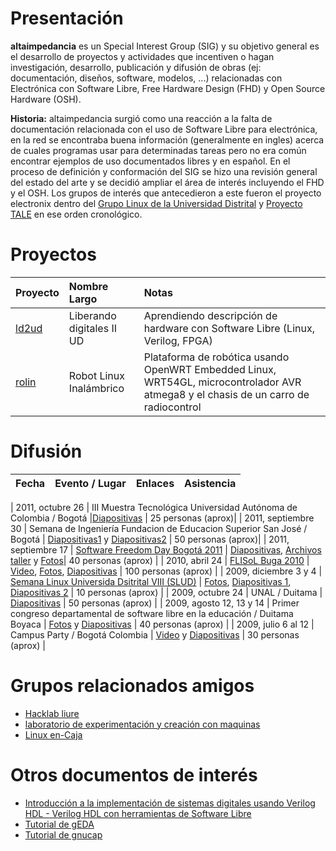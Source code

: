 # Presentación #
**altaimpedancia** es un Special Interest Group (SIG) y su objetivo general es el desarrollo de proyectos y actividades que incentiven o hagan investigación, desarrollo, publicación y difusión de obras (ej: documentación, diseños, software, modelos, ...) relacionadas con Electrónica con Software Libre, Free Hardware Design (FHD) y Open Source Hardware (OSH).

**Historia:** altaimpedancia surgió como una reacción a la falta de documentación relacionada con el uso de Software Libre para electrónica, en la red se encontraba buena información (generalmente en ingles) acerca de cuales programas usar para determinadas tareas pero no era común encontrar ejemplos de uso documentados libres y en español. En el proceso de definición y conformación del SIG se hizo una revisión general del estado del arte y se decidió ampliar el área de interés incluyendo el FHD y el OSH. Los grupos de interés que antecedieron a este fueron el proyecto electronix dentro del [Grupo Linux de la Universidad Distrital](http://glud.udistrital.edu.co) y [Proyecto TALE](http://slcolombia.org/ProyectoTale) en ese orden cronológico.

# Proyectos #
| **Proyecto** | **Nombre Largo** | **Notas** |
|:-------------|:-----------------|:----------|
| [ld2ud](ld2ud.md) | Liberando digitales II UD | Aprendiendo descripción de hardware con Software Libre (Linux, Verilog, FPGA) |
| [rolin](rolin.md) | Robot Linux Inalámbrico | Plataforma de robótica usando OpenWRT Embedded Linux, WRT54GL, microcontrolador AVR atmega8 y el chasis de un carro de radiocontrol |

# Difusión #
| **Fecha** | **Evento / Lugar** | **Enlaces** | **Asistencia** |
|:----------|:-------------------|:------------|:---------------|
<a href='Hidden comment: --------------------------------------------------------'></a>
| 2011, octubre 26 | III Muestra Tecnológica Universidad Autónoma de Colombia / Bogotá |[Diapositivas](http://altaimpedancia.googlecode.com/files/confSIM_UAC_Bogota2011.pdf) | 25 personas (aprox)|
<a href='Hidden comment: --------------------------------------------------------'></a>
| 2011, septiembre 30 | Semana de Ingeniería Fundacion de Educacion Superior San José / Bogotá | [Diapositivas1](http://altaimpedancia.googlecode.com/files/confSLE_SIFESSJBogota2011.pdf) y [Diapositivas2](http://altaimpedancia.googlecode.com/files/confSIM_SIFESSJBogota2011.pdf) | 50 personas (aprox)|
<a href='Hidden comment: --------------------------------------------------------'></a>
| 2011, septiembre 17 | [Software Freedom Day Bogotá 2011](http://wiki.softwarefreedomday.org/2011/Colombia/Bogot%C3%A1/SFDBogota) | [Diapositivas](http://altaimpedancia.googlecode.com/files/confSIM_SFD_Bogota2011.pdf), [Archivos taller](http://altaimpedancia.googlecode.com/files/tallSIM_SFD_Bogota2011.tar.gz) y [Fotos](http://code.google.com/p/altaimpedancia/wiki/confSLE2011SFDBogota)| 40 personas (aprox) |
<a href='Hidden comment: --------------------------------------------------------'></a>
| 2010, abril 24 | [FLISoL Buga 2010](http://flisol.info/FLISOL2010/Colombia/Buga) | [Video](http://www.youtube.com/altaimpedancia#g/c/D0EA4F9E3B29B7AD), [Fotos](http://www.flickr.com/photos/altaimpedancia/sets/72157623958950252/show), [Diapositivas](http://altaimpedancia.googlecode.com/files/confOSH_FLISoL_Buga2010.pdf) | 100 personas (aprox) |
<a href='Hidden comment: --------------------------------------------------------'></a>
| 2009, diciembre 3 y 4 | [Semana Linux Universida Dsitrital VIII (SLUD)](http://glud.udistrital.edu.co/website/slud8) | [Fotos](http://www.flickr.com/photos/altaimpedancia/sets/72157623919563886/show/), [Diapositivas 1](http://altaimpedancia.googlecode.com/files/confOSH_SLUD8_Bogota2009.pdf), [Diapositivas 2](http://altaimpedancia.googlecode.com/files/confSLE_SLUD8_Bogota2009.pdf) | 10 personas (aprox) |
<a href='Hidden comment: --------------------------------------------------------'></a>
| 2009, octubre 24 | UNAL / Duitama | [Diapositivas](http://altaimpedancia.googlecode.com/files/confOSH_UNAD_Duitama2009.pdf) | 50 personas (aprox) |
<a href='Hidden comment: --------------------------------------------------------'></a>
| 2009, agosto 12, 13 y 14 | Primer congreso departamental de software libre en la educación / Duitama Boyaca | [Fotos](http://www.flickr.com/photos/altaimpedancia/sets/72157623919604766/show/) y [Diapositivas](http://altaimpedancia.googlecode.com/files/confSLE_PCDSLE_Duitama2009.pdf) | 40 personas (aprox) |
<a href='Hidden comment: --------------------------------------------------------'></a>
| 2009, julio 6 al 12 | Campus Party / Bogotá Colombia | [Video](http://www.youtube.com/altaimpedancia#g/c/6162547EA09863E2) y [Diapositivas](http://altaimpedancia.googlecode.com/files/confOSH_CampusPartyColombia2009.pdf) | 30 personas (aprox) |

# Grupos relacionados amigos #
  * [Hacklab liure](http://liure.uk.to/doku.php)
  * [laboratorio de experimentación y creación con maquinas](http://nerdbots.info)
  * [Linux en-Caja](http://linuxencaja.net/wiki/Main_Page)

# Otros documentos de interés #
  * [Introducción a la implementación de sistemas digitales usando Verilog HDL - Verilog HDL con herramientas de Software Libre](http://altaimpedancia.googlecode.com/files/impvl.tar.gz)
  * [Tutorial de gEDA](http://slcolombia.org/ProyectoTale/Tutoriales/geda)
  * [Tutorial de gnucap](http://slcolombia.org/ProyectoTale/Tutoriales/gnucap)